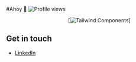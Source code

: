 #Ahoy 👋
![Profile views](https://counter.kuber.studio/NairSiddharth/dark/count.svg)
<!--
**NairSiddharth/NairSiddharth** is a ✨ _special_ ✨ repository because its `README.md` (this file) appears on your GitHub profile.

Here are some ideas to get you started:

- 🔭 I’m currently working on ...
- 🌱 I’m currently learning ...
- 👯 I’m looking to collaborate on ...
- 🤔 I’m looking for help with ...
- 💬 Ask me about ...
- 📫 How to reach me: ...
- 😄 Pronouns: ...
- ⚡ Fun fact: ...
-->

<div align="center">

[![Tailwind Components][logo-url]]  

</div>

## Get in touch

- [LinkedIn](https://www.linkedin.com/in/siddharthnair01)

[logo-url]: [https://github.com/user-attachments/assets/3e5bde5f-7cad-4a36-a5d8-cc40e9d67e5e](https://github.com/NairSiddharth/NairSiddharth/blob/main/dino.gif)
